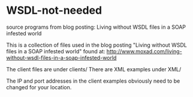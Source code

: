 WSDL-not-needed
===============

source programs from blog posting: Living without WSDL files in a SOAP infested world

This is a collection of files used in the blog posting
    "Living without WSDL files in a SOAP infested world"
found at:
    http://www.moxad.com/living-without-wsdl-files-in-a-soap-infested-world

The client files are under clients/
There are XML examples under XML/

The IP and port addresses in the client examples obviously need to be
changed for your location.
